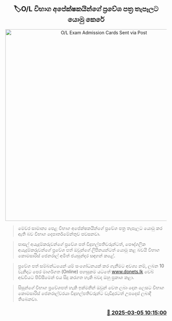 <p align='center'><b><h2 align='center' title='O/L Exam Admission Cards Sent via Post'>🏷O/L විභාග අපේක්ෂකයින්ගේ ප්‍රවේශ පත්‍ර තැපෑලට යොමු කෙරේ</h2></b></p>
<p align='center'><img src='https://helakuru.sgp1.cdn.digitaloceanspaces.com/esana/images/lib/al-exam-students[1].jpg' width='600' alt='O/L Exam Admission Cards Sent via Post'></p>

> මෙවර සාමාන්‍ය පෙළ විභාග අපේක්ෂකයින්ගේ ප්‍රවේශ පත්‍ර තැපෑලට යොමු කර ඇති බව විභාග දෙපාර්තමේන්තුව පවසනවා.

> පාසල් අයැදුම්කරුවන්ගේ ප්‍රවේශ පත් විදුහල්පතිවරුන්ටත්, පෞද්ගලික අයැදුම්කරුවන්ගේ ප්‍රවේශ පත් ඔවුන්ගේ ලිපිනයන්ටත් යොමු කළ බවයි විභාග කොමසාරිස් ජෙනරාල් අමිත් ජයසුන්දර සඳහන් කළේ.

> ප්‍රවේශ පත් සම්බන්ධයෙන් යම් සංශෝධනයක් කර ගැනීමට අවශ්‍ය නම්, ලබන 10 වැනිදාට පෙර මාර්ගගත (Online) පහසුකම යටතේ <a href='www.donets.lk'>www.donets.lk</a> වෙබ් අඩවියට පිවිසීමෙන් එය සිදු කරගත හැකි බවද ඔහු ප්‍රකාශ කළා.

> සිසුන්ගේ විභාග ප්‍රවේශපත් හැකි ඉක්මනින් ඔවුන් වෙත ලබා දෙන ලෙසට විභාග කොමසාරිස් ජෙනරාල්වරයා විදුහල්පතිවරුන්ට වැඩිදුරටත් උපදෙස් ලබාදී තිබෙනවා.



<h3 align='right'><a href='https://www.helakuru.lk/esana/p/108024/'>📅 2025-03-05 10:15:00</a></h3>
